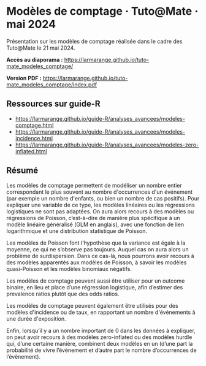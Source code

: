 # Modèles de comptage · Tuto@Mate · mai 2024

Présentation sur les modèles de comptage réalisée dans le cadre des Tuto@Mate le 21 mai 2024.

**Accès au diaporama :** <https://larmarange.github.io/tuto-mate_modeles_comptage/>

**Version PDF :** <https://larmarange.github.io/tuto-mate_modeles_comptage/index.pdf>

## Ressources sur guide-R

- https://larmarange.github.io/guide-R/analyses_avancees/modeles-comptage.html
- https://larmarange.github.io/guide-R/analyses_avancees/modeles-incidence.html
- https://larmarange.github.io/guide-R/analyses_avancees/modeles-zero-inflated.html

## Résumé

Les modèles de comptage permettent de modéliser un nombre entier correspondant le plus souvent au nombre d'occurrences d'un événement (par exemple un nombre d'enfants, ou bien un nombre de cas positifs).  Pour expliquer une variable de ce type, les modèles linéaires ou les régressions logistiques ne sont pas adaptées. On aura alors recours à des modèles ou régressions de Poisson, c’est-à-dire de manière plus spécifique à un modèle linéaire généralisé (GLM en anglais), avec une fonction de lien logarithmique et une distribution statistique de Poisson.

Les modèles de Poisson font l’hypothèse que la variance est égale à la moyenne, ce qui ne s’observe pas toujours. Auquel cas on aura alors un problème de surdispersion. Dans ce cas-là, nous pourrons avoir recours à des modèles apparentés aux modèles de Poisson, à savoir les modèles quasi-Poisson et les modèles binomiaux négatifs.

Les modèles de comptage peuvent aussi être utiliser pour un outcome binaire, en lieu et place d’une régression logistique, afin d’estimer des prevalence ratios plutôt que des odds ratios.

Les modèles de comptage peuvent également être utilisés pour des modèles d'incidence ou de taux, en rapportant un nombre d'événements à une durée d'exposition.

Enfin, lorsqu’il y a un nombre important de 0 dans les données à expliquer, on peut avoir recours à des modèles zero-inflated ou des modèles hurdle qui, d’une certaine manière, combinent deux modèles en un (d’une part la probabilité de vivre l’évènement et d’autre part le nombre d’occurrences de l’évènement).
